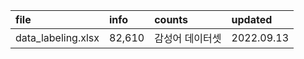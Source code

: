 file | info | counts | updated
:-- | :-- | :-- | :--
data_labeling.xlsx | 82,610 | 감성어 데이터셋 | 2022.09.13
